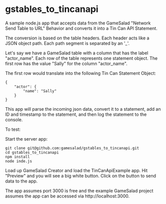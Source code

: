 # gstables_to_tincanapi

A sample node.js app that accepts data from the GameSalad "Network Send Table to URL" Behavior and converts it into a Tin Can API Statement.

The conversion is based on the table headers.  Each header acts like a JSON object path. Each path segment is separated by an '_'.

Let's say we have a GameSalad table with a column that has the label "actor_name".  Each row of the table represents one statement object. The first row has the value "Sally" for the column "actor_name".

The first row would translate into the following Tin Can Statement Object: 

	{
		"actor": {
			"name": "Sally"
		}
	}

This app will parse the incoming json data, convert it to a statement, add an ID and timestamp to the statement, and then log the statement to the console.

To test:

Start the server app:

	git clone git@github.com:gamesalad/gstables_to_tincanapi.git
	cd gstables_to_tincanapi
	npm install
	node inde.js
	
Load up GameSalad Creator and load the TinCanApiExample app. Hit "Preview" and you will see a big white button.  Click on the button to send data to the app.

The app assumes port 3000 is free and the example GameSalad project assumes the app can be accessed via http://localhost:3000.